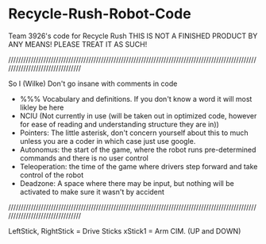 # Recycle-Rush-Robot-Code
Team 3926's code for Recycle Rush
THIS IS NOT A FINISHED PRODUCT BY ANY MEANS! PLEASE TREAT IT AS SUCH!

////////////////////////////////////////////////////////////////////////////////////////////////////////////////////////////////

So I (Wilke) Don't go insane with comments in code

- %%% Vocabulary and definitions. If you don't know a word it will most likley be here
- NCIU (Not currently in use (will be taken out in optimized code, however for ease of reading and understanding structure they are in))
- Pointers: The little asterisk, don't concern yourself about this to much unless you are a coder in which case just use google.
- Autonomus: the start of the game, where the robot runs pre-determined commands and there is no user control
- Teleoperation: the time of the game where drivers step forward and take control of the robot
- Deadzone: A space where there may be input, but nothing will be activated to make sure it wasn't by accident

////////////////////////////////////////////////////////////////////////////////////////////////////////////////////////////////

LeftStick, RightStick = Drive Sticks
xStick1 = Arm CIM. (UP and DOWN)
